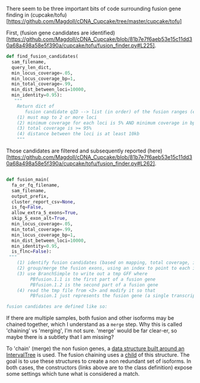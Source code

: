 

There seem to be three important bits of code surrounding fusion gene finding in 
(cupcake/tofu)[https://github.com/Magdoll/cDNA_Cupcake/tree/master/cupcake/tofu]

First, (fusion gene candidates are identified)[https://github.com/Magdoll/cDNA_Cupcake/blob/81b7e7f6aeb53e15c11dd30a68a498a58e5f390a/cupcake/tofu/fusion_finder.py#L225].

```python
def find_fusion_candidates(
  sam_filename, 
  query_len_dict, 
  min_locus_coverage=.05, 
  min_locus_coverage_bp=1, 
  min_total_coverage=.99, 
  min_dist_between_loci=10000, 
  min_identity=0.95):
   """
    Return dict of
       fusion candidate qID --> list (in order) of the fusion ranges (ex: (chr3,100,200), (chr1,500,1000))
    (1) must map to 2 or more loci
    (2) minimum coverage for each loci is 5% AND minimum coverage in bp is >= 1 bp
    (3) total coverage is >= 95%
    (4) distance between the loci is at least 10kb
    """
```

 Those candidates are filtered and subsequently reported 
(here)[https://github.com/Magdoll/cDNA_Cupcake/blob/81b7e7f6aeb53e15c11dd30a68a498a58e5f390a/cupcake/tofu/fusion_finder.py#L262]. 

```python

def fusion_main(
  fa_or_fq_filename, 
  sam_filename, 
  output_prefix, 
  cluster_report_csv=None,
  is_fq=False, 
  allow_extra_5_exons=True, 
  skip_5_exon_alt=True,
  min_locus_coverage=.05, 
  min_total_coverage=.99,
  min_locus_coverage_bp=1, 
  min_dist_between_loci=10000,
  min_identity=0.95,
  is_flnc=False):
 """
    (1) identify fusion candidates (based on mapping, total coverage, identity, etc)
    (2) group/merge the fusion exons, using an index to point to each individual part
    (3) use BranchSimple to write out a tmp GFF where
         PBfusion.1.1 is the first part of a fusion gene
         PBfusion.1.2 is the second part of a fusion gene
    (4) read the tmp file from <3> and modify it so that
         PBfusion.1 just represents the fusion gene (a single transcript GFF format)

fusion candidates are defined like so:
```

If there are multiple samples, both fusion and other isoforms may be chained 
together, which I understand as a `merge` step. Why this is called 'chaining' vs 
'merging', I'm not sure. 'merge' would be far clear-er, so maybe there is a subtlety 
that I am missing?

To 'chain' (merge) the non fusion genes, a [data structure built around an 
IntervalTree](https://github.com/Magdoll/cDNA_Cupcake/blob/81b7e7f6aeb53e15c11dd30a68a498a58e5f390a/cupcake/tofu/counting/combine_abundance_across_samples.py#L98) is used. The fusion chaining uses a 
[child](https://github.com/Magdoll/cDNA_Cupcake/blob/81b7e7f6aeb53e15c11dd30a68a498a58e5f390a/cupcake/tofu/counting/combine_abundance_across_samples.py#L280) of this structure. The goal is to 
use these structures to create a non redundant set of isoforms. In both cases, the 
constructors (links above are to the class definition) 
expose some settings which tune what is considered a match.